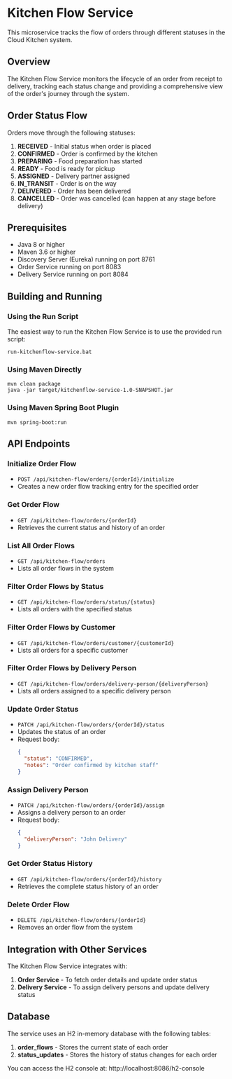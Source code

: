 # Kitchen Flow Service

This microservice tracks the flow of orders through different statuses in the Cloud Kitchen system.

## Overview

The Kitchen Flow Service monitors the lifecycle of an order from receipt to delivery, tracking each status change and providing a comprehensive view of the order's journey through the system.

## Order Status Flow

Orders move through the following statuses:

1. **RECEIVED** - Initial status when order is placed
2. **CONFIRMED** - Order is confirmed by the kitchen
3. **PREPARING** - Food preparation has started
4. **READY** - Food is ready for pickup
5. **ASSIGNED** - Delivery partner assigned
6. **IN_TRANSIT** - Order is on the way
7. **DELIVERED** - Order has been delivered
8. **CANCELLED** - Order was cancelled (can happen at any stage before delivery)

## Prerequisites

- Java 8 or higher
- Maven 3.6 or higher
- Discovery Server (Eureka) running on port 8761
- Order Service running on port 8083
- Delivery Service running on port 8084

## Building and Running

### Using the Run Script

The easiest way to run the Kitchen Flow Service is to use the provided run script:

```
run-kitchenflow-service.bat
```

### Using Maven Directly

```
mvn clean package
java -jar target/kitchenflow-service-1.0-SNAPSHOT.jar
```

### Using Maven Spring Boot Plugin

```
mvn spring-boot:run
```

## API Endpoints

### Initialize Order Flow
- `POST /api/kitchen-flow/orders/{orderId}/initialize`
- Creates a new order flow tracking entry for the specified order

### Get Order Flow
- `GET /api/kitchen-flow/orders/{orderId}`
- Retrieves the current status and history of an order

### List All Order Flows
- `GET /api/kitchen-flow/orders`
- Lists all order flows in the system

### Filter Order Flows by Status
- `GET /api/kitchen-flow/orders/status/{status}`
- Lists all orders with the specified status

### Filter Order Flows by Customer
- `GET /api/kitchen-flow/orders/customer/{customerId}`
- Lists all orders for a specific customer

### Filter Order Flows by Delivery Person
- `GET /api/kitchen-flow/orders/delivery-person/{deliveryPerson}`
- Lists all orders assigned to a specific delivery person

### Update Order Status
- `PATCH /api/kitchen-flow/orders/{orderId}/status`
- Updates the status of an order
- Request body:
  ```json
  {
    "status": "CONFIRMED",
    "notes": "Order confirmed by kitchen staff"
  }
  ```

### Assign Delivery Person
- `PATCH /api/kitchen-flow/orders/{orderId}/assign`
- Assigns a delivery person to an order
- Request body:
  ```json
  {
    "deliveryPerson": "John Delivery"
  }
  ```

### Get Order Status History
- `GET /api/kitchen-flow/orders/{orderId}/history`
- Retrieves the complete status history of an order

### Delete Order Flow
- `DELETE /api/kitchen-flow/orders/{orderId}`
- Removes an order flow from the system

## Integration with Other Services

The Kitchen Flow Service integrates with:

1. **Order Service** - To fetch order details and update order status
2. **Delivery Service** - To assign delivery persons and update delivery status

## Database

The service uses an H2 in-memory database with the following tables:

1. **order_flows** - Stores the current state of each order
2. **status_updates** - Stores the history of status changes for each order

You can access the H2 console at: http://localhost:8086/h2-console
